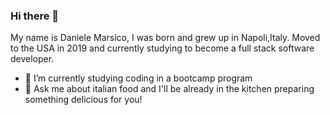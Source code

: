 ### Hi there 👋

<!--
**danymarsico/danymarsico** is a ✨ _special_ ✨ repository because its `README.md` (this file) appears on your GitHub profile.

Here are some ideas to get you started:

- 🔭 I’m currently working on ...
- 🌱 I’m currently learning ...
- 👯 I’m looking to collaborate on ...
- 🤔 I’m looking for help with ...
- 💬 Ask me about ...
- 📫 How to reach me: ...
- 😄 Pronouns: ...
- ⚡ Fun fact: ...
-->
My name is Daniele Marsico, I was born and grew up in Napoli,Italy. Moved to the USA in 2019 and currently studying to become a full stack software developer.

- 🌱 I’m currently studying coding in a bootcamp program
- 💬 Ask me about italian food and I'll be already in the kitchen preparing something delicious for you!